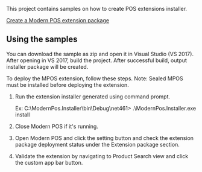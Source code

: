 This project contains samples on how to create POS extensions installer.

[Create a Modern POS extension package](https://docs.microsoft.com/en-us/dynamics365/commerce/dev-itpro/pos-extension/mpos-extension-packaging)

## Using the samples
You can download the sample as zip and open it in Visual Studio (VS 2017).
After opening in VS 2017, build the project. After successful build, output installer package will be created.

To deploy the MPOS extension, follow these steps.
Note: Sealed MPOS must be installed before deploying the extension.
1. Run the extension installer generated using command prompt.

   Ex: C:\ModernPos.Installer\bin\Debug\net461> .\ModernPos.Installer.exe install

2. Close Modern POS if it's running.
3. Open Modern POS and click the setting button and check the extension package deployment status under the Extension package section.
4. Validate the extension by navigating to Product Search view and click the custom app bar button.